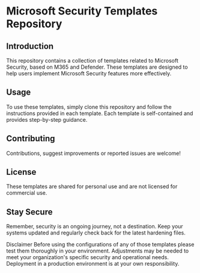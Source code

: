 # Microsoft Security Templates Repository

## Introduction

This repository contains a collection of templates related to Microsoft Security, based on M365 and Defender. These templates are designed to help users implement Microsoft Security features more effectively.

## Usage

To use these templates, simply clone this repository and follow the instructions provided in each template. Each template is self-contained and provides step-by-step guidance.

## Contributing

Contributions, suggest improvements or reported issues are welcome!

## License

These templates are shared for personal use and are not licensed for commercial use.

## Stay Secure
Remember, security is an ongoing journey, not a destination. Keep your systems updated and regularly check back for the latest hardening files.

Disclaimer
Before using the configurations of any of those templates please test them thoroughly in your environment. Adjustments may be needed to meet your organization's specific security and operational needs. Deployment in a production environment is at your own responsibility.
